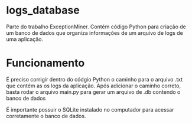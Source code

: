 # logs_database

Parte do trabalho ExceptionMiner. Contém código Python para criação de um banco de dados que organiza informações de um arquivo de logs de uma aplicação.

# Funcionamento

É preciso corrigir dentro do códgio Python o caminho para o arquivo .txt que contém as os logs da aplicação. Após adicionar o caminho correto, basta rodar o arquivo main.py para gerar um arquivo de .db contendo o banco de dados

É importante possuir o SQLite instalado no computador para acessar corretamente o banco de dados.

